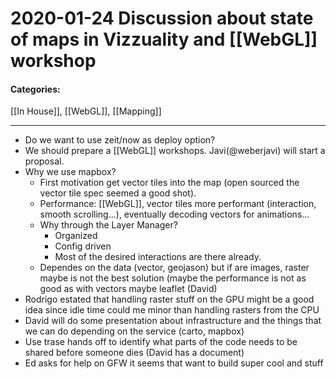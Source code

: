 # 2020-01-24 Discussion about state of maps in Vizzuality and [[WebGL]] workshop

#### Categories:
[[In House]], [[WebGL]], [[Mapping]]

*****

* Do we want to use zeit/now as deploy option?
* We should prepare a [[WebGL]] workshops. Javi(@weberjavi) will start a proposal.
* Why we use mapbox?
  * First motivation get vector tiles into the map (open sourced the vector tile spec seemed a good shot).
  * Performance: [[WebGL]], vector tiles more performant (interaction, smooth scrolling...), eventually decoding vectors for animations...
  * Why through the Layer Manager?
    * Organized
    * Config driven
    * Most of the desired interactions are there already.
  * Dependes on the data (vector, geojason) but if are images, raster maybe is not the best solution (maybe the performance is not as good as with vectors maybe leaflet (David)
* Rodrigo estated that handling raster stuff on the GPU might be a good idea since idle time could me minor than handling rasters from the CPU
* David will do some presentation about infrastructure and the things that we can do depending on the service (carto, mapbox)
* Use trase hands off to identify what parts of the code needs to be shared before someone dies (David has a document)
* Ed asks for help on GFW it seems that want to build super cool and stuff 
